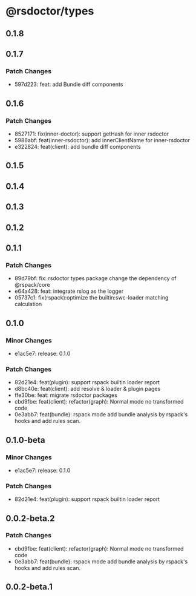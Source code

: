 # @rsdoctor/types

## 0.1.8

## 0.1.7

### Patch Changes

- 597d223: feat: add Bundle diff components

## 0.1.6

### Patch Changes

- 8527171: fix(inner-doctor): support getHash for inner rsdoctor
- 5986abf: feat(inner-rsdoctor): add innerClientName for inner-rsdoctor
- e322824: feat(client): add bundle diff components

## 0.1.5

## 0.1.4

## 0.1.3

## 0.1.2

## 0.1.1

### Patch Changes

- 89d79bf: fix: rsdoctor types package change the dependency of @rspack/core
- e64a428: feat: integrate rslog as the logger
- 05737c1: fix(rspack):optimize the builtin:swc-loader matching calculation

## 0.1.0

### Minor Changes

- e1ac5e7: release: 0.1.0

### Patch Changes

- 82d21e4: feat(plugin): support rspack builtin loader report
- d8bc40e: feat(client): add resolve & loader & plugin pages
- ffe30be: feat: migrate rsdoctor packages
- cbd9fbe: feat(client): refactor(graph): Normal mode no transformed code
- 0e3abb7: feat(bundle): rspack mode add bundle analysis by rspack's hooks and add rules scan.

## 0.1.0-beta

### Minor Changes

- e1ac5e7: release: 0.1.0

### Patch Changes

- 82d21e4: feat(plugin): support rspack builtin loader report

## 0.0.2-beta.2

### Patch Changes

- cbd9fbe: feat(client): refactor(graph): Normal mode no transformed code
- 0e3abb7: feat(bundle): rspack mode add bundle analysis by rspack's hooks and add rules scan.

## 0.0.2-beta.1
